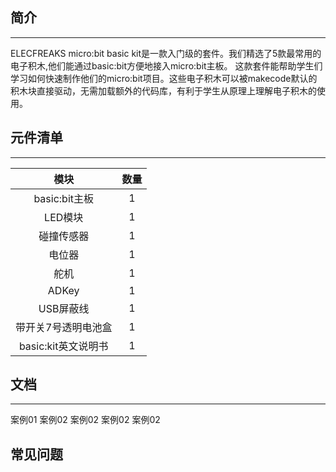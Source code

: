 ## 简介
---
ELECFREAKS micro:bit basic kit是一款入门级的套件。我们精选了5款最常用的电子积木,他们能通过basic:bit方便地接入micro:bit主板。
这款套件能帮助学生们学习如何快速制作他们的micro:bit项目。这些电子积木可以被makecode默认的积木块直接驱动，无需加载额外的代码库，有利于学生从原理上理解电子积木的使用。

## 元件清单
---
模块 | 数量
:-: | :-: 
basic:bit主板|1
LED模块|1
碰撞传感器|1
电位器| 1
舵机|1
ADKey|1
USB屏蔽线|1
带开关7号透明电池盒|1
basic:kit英文说明书|1

## 文档
---
案例01
案例02
案例02
案例02
案例02

## 常见问题
